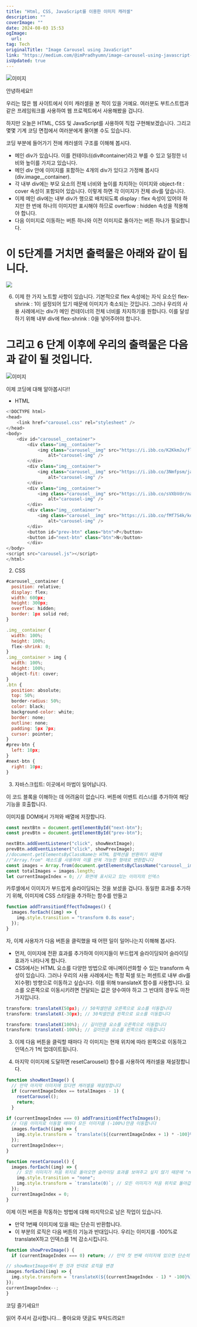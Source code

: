 ```yaml
---
title: "Html, CSS, JavaScript를 이용한 이미지 캐러셀"
description: ""
coverImage: ""
date: 2024-08-03 15:53
ogImage: 
  url: 
tag: Tech
originalTitle: "Image Carousel using JavaScript"
link: "https://medium.com/@imPradhyumn/image-carousel-using-javascript-19b96afa956f"
isUpdated: true
---
```






![이미지](/assets/img/Image-Carousel-using-JavaScript_0.png)

안녕하세요!!

우리는 많은 웹 사이트에서 이미 캐러셀을 본 적이 있을 거예요. 여러분도 부트스트랩과 같은 프레임워크를 사용하여 웹 프로젝트에서 사용해봤을 겁니다.

하지만 오늘은 HTML, CSS 및 JavaScript를 사용하여 직접 구현해보겠습니다. 그리고 몇몇 기계 코딩 면접에서 여러분에게 물어볼 수도 있습니다.

<div class="content-ad"></div>

코딩 부분에 들어가기 전에 캐러셀의 구조를 이해해 봅시다.

- 메인 div가 있습니다. 이를 컨테이너(div#container)라고 부를 수 있고 일정한 너비와 높이를 가지고 있습니다.
- 메인 div 안에 이미지를 포함하는 4개의 div가 있다고 가정해 봅시다 (div.image\_\_container).
- 각 내부 div에는 부모 요소의 전체 너비와 높이를 차지하는 이미지와 object-fit : cover 속성이 포함되어 있습니다. 이렇게 하면 각 이미지가 전체 div를 덮습니다.
- 이제 메인 div에는 내부 div가 행으로 배치되도록 display : flex 속성이 있어야 하지만 한 번에 하나의 이미지만 표시해야 하므로 overflow : hidden 속성을 적용해야 합니다.
- 다음 이미지로 이동하는 버튼 하나와 이전 이미지로 돌아가는 버튼 하나가 필요합니다.

# 이 5단계를 거치면 출력물은 아래와 같이 됩니다.

<img src="/assets/img/Image-Carousel-using-JavaScript_1.png" />

<div class="content-ad"></div>

6. 이제 한 가지 노트할 사항이 있습니다. 기본적으로 flex 속성에는 자식 요소인 flex-shrink : 1이 설정되어 있기 때문에 이미지가 축소되는 것입니다. 그러나 우리의 사용 사례에서는 div가 메인 컨테이너의 전체 너비를 차지하기를 원합니다. 이를 달성하기 위해 내부 div에 flex-shrink : 0을 넣어주어야 합니다.

# 그리고 6 단계 이후에 우리의 출력물은 다음과 같이 될 것입니다.

![이미지](/assets/img/Image-Carousel-using-JavaScript_2.png)

이제 코딩에 대해 알아봅시다!!

<div class="content-ad"></div>

- HTML

```js
<!DOCTYPE html>
<head>
    <link href="carousel.css" rel="stylesheet" />
</head>
<body>
    <div id="carousel__container">
        <div class="img__container">
            <img class="carousel__img" src="https://i.ibb.co/K2KkmJx/florian-olivo-4hb-J-eym-Z1o-unsplash.jpg"
                alt="carousel-img" />
        </div>
        <div class="img__container">
            <img class="carousel__img" src="https://i.ibb.co/3Nmfpsm/jackson-sophat-t-l5-FFH8-VA-unsplash.jpg"
                alt="carousel-img" />
        </div>
        <div class="img__container">
            <img class="carousel__img" src="https://i.ibb.co/sVXbVdr/nathan-da-silva-k-r-Kfq-Sm4-L4-unsplash.jpg"
                alt="carousel-img" />
        </div>
        <div class="img__container">
            <img class="carousel__img" src="https://i.ibb.co/fMf7S4k/kobu-agency-ip-ARHax-ETRk-unsplash.jpg"
                alt="carousel-img" />
        </div>
        <button id="prev-btn" class="btn">P</button>
        <button id="next-btn" class="btn">N</button>
        </div>
</body>
<script src="carousel.js"></script>
</html>
```

2. CSS

```js
#carousel__container {
  position: relative;
  display: flex;
  width: 600px;
  height: 300px;
  overflow: hidden;
  border: 1px solid red;
}
```

<div class="content-ad"></div>

```js
.img__container {
  width: 100%;
  height: 100%;
  flex-shrink: 0;
}
.img__container > img {
  width: 100%;
  height: 100%;
  object-fit: cover;
}
.btn {
  position: absolute;
  top: 50%;
  border-radius: 50%;
  color: black;
  background-color: white;
  border: none;
  outline: none;
  padding: 5px 7px;
  cursor: pointer;
}
#prev-btn {
  left: 10px;
}
#next-btn {
  right: 10px;
}
```

3. 자바스크립트: 이곳에서 마법이 일어납니다.

이 코드 블록을 이해하는 데 어려움이 없습니다. 버튼에 이벤트 리스너를 추가하여 해당 기능을 호출합니다.

이미지를 DOM에서 가져와 배열에 저장합니다.

<div class="content-ad"></div>

```js
const nextBtn = document.getElementById("next-btn");
const prevBtn = document.getElementById("prev-btn");
```

```js
nextBtn.addEventListener("click", showNextImage);
prevBtn.addEventListener("click", showPrevImage);
//document.getElementsByClassName는 HTML 컬렉션을 반환하기 때문에
//"Array.from" 메소드를 사용하여 이를 반복 가능한 형태로 변환합니다
const images = Array.from(document.getElementsByClassName("carousel__img"));
const totalImages = images.length;
let currentImageIndex = 0; // 화면에 표시되고 있는 이미지의 인덱스
```

카루셀에서 이미지가 부드럽게 슬라이딩되는 것을 보셨을 겁니다. 동일한 효과를 추가하기 위해, 이미지에 CSS 스타일을 추가하는 함수를 만들고

```js
function addTransitionEffectToImages() {
  images.forEach((img) => {
    img.style.transition = "transform 0.8s ease";
  });
}
```

<div class="content-ad"></div>

자, 이제 사용자가 다음 버튼을 클릭했을 때 어떤 일이 일어나는지 이해해 봅시다.

- 먼저, 이미지에 전환 효과를 추가하여 이미지들이 부드럽게 슬라이딩되어 슬라이딩 효과가 나타나게 합니다.
- CSS에서는 HTML 요소를 다양한 방법으로 애니메이션화할 수 있는 transform 속성이 있습니다. 그러나 우리의 사용 사례에서는 특정 픽셀 또는 퍼센트로 내부 div를 X(수평) 방향으로 이동하고 싶습니다. 이를 위해 translateX 함수를 사용합니다. 요소를 오른쪽으로 이동시키려면 전달되는 값은 양수여야 하고 그 반대의 경우도 마찬가지입니다.

```js
transform: translateX(50px); // 50픽셀만큼 오른쪽으로 요소를 이동합니다
transform: translateX(-30px); // 30픽셀만큼 왼쪽으로 요소를 이동합니다
```

```js
transform: translateX(100%); // 길이만큼 요소를 오른쪽으로 이동합니다
transform: translateX(-100%); // 길이만큼 요소를 왼쪽으로 이동합니다
```

<div class="content-ad"></div>

3. 이제 다음 버튼을 클릭할 때마다 각 이미지는 현재 위치에 따라 왼쪽으로 이동하고 인덱스가 1씩 업데이트됩니다.

4. 마지막 이미지에 도달하면 resetCarousel() 함수를 사용하여 캐러셀을 재설정합니다.

```js
function showNextImage() {
  // 만약 마지막 이미지에 있다면 캐러셀을 재설정합니다
  if (currentImageIndex == totalImages - 1) {
    resetCarousel();
    return;
  }
```

```js
if (currentImageIndex === 0) addTransitionEffectToImages();
  // 다음 이미지로 이동할 때마다 모든 이미지를 (-100%)만큼 이동합니다
  images.forEach((img) => {
    img.style.transform = `translate(${(currentImageIndex + 1) * -100}%)`;
  });
  currentImageIndex++;
}
```

<div class="content-ad"></div>

```js
function resetCarousel() {
  images.forEach((img) => {
    // 모든 이미지가 처음 위치로 돌아오면 슬라이딩 효과를 보여주고 싶지 않기 때문에 "none"을 설정합니다.
    img.style.transition = "none";
    img.style.transform = `translate(0)`; // 모든 이미지가 처음 위치로 돌아갑니다.
  });
  currentImageIndex = 0;
}
```

이제 이전 버튼을 작동하는 방법에 대해 마지막으로 남은 작업이 있습니다.

- 만약 1번째 이미지에 있을 때는 단순히 반환합니다.
- 이 부분의 로직은 다음 버튼의 기능과 반대입니다. 우리는 이미지를 -100%로 translateX하고 인덱스를 1씩 감소시킵니다.

```js
function showPrevImage() {
  if (currentImageIndex === 0) return; // 만약 첫 번째 이미지에 있으면 단순히 반환합니다.
```

<div class="content-ad"></div>

```js
// showNextImage에서 한 것과 반대로 로직을 변경
images.forEach((img) => {
  img.style.transform = `translateX(${(currentImageIndex - 1) * -100}%)`;
});
currentImageIndex--;
}
```

코딩 즐기세요!!

읽어 주셔서 감사합니다… 좋아요와 댓글도 부탁드려요!!
